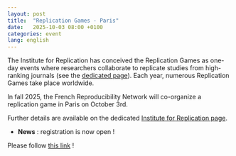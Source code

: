 ```yaml
---
layout: post
title:  "Replication Games - Paris"
date:   2025-10-03 08:00 +0100
categories: event
lang: english
---
```


The Institute for Replication has conceived the Replication Games as one-day events where researchers collaborate to replicate studies from high-ranking journals (see the [dedicated page](https://i4replication.org/blog%20Games.html)). Each year, numerous Replication Games take place worldwide.

In fall 2025, the French Reproducibility Network will co-organize a replication game in Paris on October 3rd.

Further details are available on the dedicated [Institute for Replication page](https://i4replication.org/games.html).

* **News** : registration is now open !

Please follow [this link](https://www.surveymonkey.ca/r/Replication_Games_Paris_2025)  !
